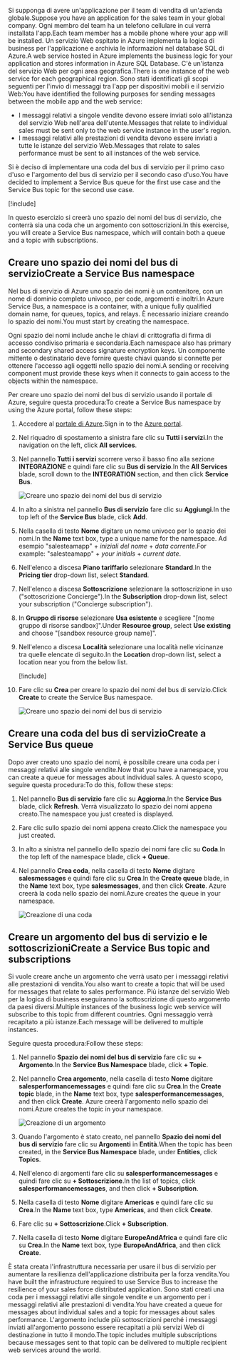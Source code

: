 <span data-ttu-id="7fec0-101">Si supponga di avere un'applicazione per il team di vendita di un'azienda globale.</span><span class="sxs-lookup"><span data-stu-id="7fec0-101">Suppose you have an application for the sales team in your global company.</span></span> <span data-ttu-id="7fec0-102">Ogni membro del team ha un telefono cellulare in cui verrà installata l'app.</span><span class="sxs-lookup"><span data-stu-id="7fec0-102">Each team member has a mobile phone where your app will be installed.</span></span> <span data-ttu-id="7fec0-103">Un servizio Web ospitato in Azure implementa la logica di business per l'applicazione e archivia le informazioni nel database SQL di Azure.</span><span class="sxs-lookup"><span data-stu-id="7fec0-103">A web service hosted in Azure implements the business logic for your application and stores information in Azure SQL Database.</span></span> <span data-ttu-id="7fec0-104">C'è un'istanza del servizio Web per ogni area geografica.</span><span class="sxs-lookup"><span data-stu-id="7fec0-104">There is one instance of the web service for each geographical region.</span></span> <span data-ttu-id="7fec0-105">Sono stati identificati gli scopi seguenti per l'invio di messaggi tra l'app per dispositivi mobili e il servizio Web:</span><span class="sxs-lookup"><span data-stu-id="7fec0-105">You have identified the following purposes for sending messages between the mobile app and the web service:</span></span>

- <span data-ttu-id="7fec0-106">I messaggi relativi a singole vendite devono essere inviati solo all'istanza del servizio Web nell'area dell'utente.</span><span class="sxs-lookup"><span data-stu-id="7fec0-106">Messages that relate to individual sales must be sent only to the web service instance in the user's region.</span></span>
- <span data-ttu-id="7fec0-107">I messaggi relativi alle prestazioni di vendita devono essere inviati a tutte le istanze del servizio Web.</span><span class="sxs-lookup"><span data-stu-id="7fec0-107">Messages that relate to sales performance must be sent to all instances of the web service.</span></span>

<span data-ttu-id="7fec0-108">Si è deciso di implementare una coda del bus di servizio per il primo caso d'uso e l'argomento del bus di servizio per il secondo caso d'uso.</span><span class="sxs-lookup"><span data-stu-id="7fec0-108">You have decided to implement a Service Bus queue for the first use case and the Service Bus topic for the second use case.</span></span>

[!include[](../../../includes/azure-sandbox-activate.md)]

<span data-ttu-id="7fec0-109">In questo esercizio si creerà uno spazio dei nomi del bus di servizio, che conterrà sia una coda che un argomento con sottoscrizioni.</span><span class="sxs-lookup"><span data-stu-id="7fec0-109">In this exercise, you will create a Service Bus namespace, which will contain both a queue and a topic with subscriptions.</span></span>

## <a name="create-a-service-bus-namespace"></a><span data-ttu-id="7fec0-110">Creare uno spazio dei nomi del bus di servizio</span><span class="sxs-lookup"><span data-stu-id="7fec0-110">Create a Service Bus namespace</span></span>

<span data-ttu-id="7fec0-111">Nel bus di servizio di Azure uno spazio dei nomi è un contenitore, con un nome di dominio completo univoco, per code, argomenti e inoltri.</span><span class="sxs-lookup"><span data-stu-id="7fec0-111">In Azure Service Bus, a namespace is a container, with a unique fully qualified domain name, for queues, topics, and relays.</span></span> <span data-ttu-id="7fec0-112">È necessario iniziare creando lo spazio dei nomi.</span><span class="sxs-lookup"><span data-stu-id="7fec0-112">You must start by creating the namespace.</span></span>

<span data-ttu-id="7fec0-113">Ogni spazio dei nomi include anche le chiavi di crittografia di firma di accesso condiviso primaria e secondaria.</span><span class="sxs-lookup"><span data-stu-id="7fec0-113">Each namespace also has primary and secondary shared access signature encryption keys.</span></span> <span data-ttu-id="7fec0-114">Un componente mittente o destinatario deve fornire queste chiavi quando si connette per ottenere l'accesso agli oggetti nello spazio dei nomi.</span><span class="sxs-lookup"><span data-stu-id="7fec0-114">A sending or receiving component must provide these keys when it connects to gain access to the objects within the namespace.</span></span>

<span data-ttu-id="7fec0-115">Per creare uno spazio dei nomi del bus di servizio usando il portale di Azure, seguire questa procedura:</span><span class="sxs-lookup"><span data-stu-id="7fec0-115">To create a Service Bus namespace by using the Azure portal, follow these steps:</span></span>

1. <span data-ttu-id="7fec0-116">Accedere al [portale di Azure](https://portal.azure.com/learn.docs.microsoft.com?azure-portal=true).</span><span class="sxs-lookup"><span data-stu-id="7fec0-116">Sign in to the [Azure portal](https://portal.azure.com/learn.docs.microsoft.com?azure-portal=true).</span></span>

1. <span data-ttu-id="7fec0-117">Nel riquadro di spostamento a sinistra fare clic su **Tutti i servizi**.</span><span class="sxs-lookup"><span data-stu-id="7fec0-117">In the navigation on the left, click **All services**.</span></span>

1. <span data-ttu-id="7fec0-118">Nel pannello **Tutti i servizi** scorrere verso il basso fino alla sezione **INTEGRAZIONE** e quindi fare clic su **Bus di servizio**.</span><span class="sxs-lookup"><span data-stu-id="7fec0-118">In the **All Services** blade, scroll down to the **INTEGRATION** section, and then click **Service Bus**.</span></span>

    ![Creare uno spazio dei nomi del bus di servizio](../media/3-create-namespace-1.png)

1. <span data-ttu-id="7fec0-120">In alto a sinistra nel pannello **Bus di servizio** fare clic su **Aggiungi**.</span><span class="sxs-lookup"><span data-stu-id="7fec0-120">In the top left of the **Service Bus** blade, click **Add**.</span></span>

1. <span data-ttu-id="7fec0-121">Nella casella di testo **Nome** digitare un nome univoco per lo spazio dei nomi.</span><span class="sxs-lookup"><span data-stu-id="7fec0-121">In the **Name** text box, type a unique name for the namespace.</span></span> <span data-ttu-id="7fec0-122">Ad esempio "salesteamapp" + *iniziali del nome* + *data corrente*.</span><span class="sxs-lookup"><span data-stu-id="7fec0-122">For example: "salesteamapp" + *your initials* + *current date*.</span></span>

1. <span data-ttu-id="7fec0-123">Nell'elenco a discesa **Piano tariffario** selezionare **Standard**.</span><span class="sxs-lookup"><span data-stu-id="7fec0-123">In the **Pricing tier** drop-down list, select **Standard**.</span></span>

1. <span data-ttu-id="7fec0-124">Nell'elenco a discesa **Sottoscrizione** selezionare la sottoscrizione in uso ("sottoscrizione Concierge").</span><span class="sxs-lookup"><span data-stu-id="7fec0-124">In the **Subscription** drop-down list, select your subscription ("Concierge subscription").</span></span>

1. <span data-ttu-id="7fec0-125">In **Gruppo di risorse** selezionare **Usa esistente** e scegliere "<rgn>[nome gruppo di risorse sandbox]</rgn>".</span><span class="sxs-lookup"><span data-stu-id="7fec0-125">Under **Resource group**, select **Use existing** and choose "<rgn>[sandbox resource group name]</rgn>".</span></span>

1. <span data-ttu-id="7fec0-126">Nell'elenco a discesa **Località** selezionare una località nelle vicinanze tra quelle elencate di seguito.</span><span class="sxs-lookup"><span data-stu-id="7fec0-126">In the **Location** drop-down list, select a location near you from the below list.</span></span>

    [!include[](../../../includes/azure-sandbox-regions-first-mention-note-friendly.md)]

1. <span data-ttu-id="7fec0-127">Fare clic su **Crea** per creare lo spazio dei nomi del bus di servizio.</span><span class="sxs-lookup"><span data-stu-id="7fec0-127">Click **Create** to create the Service Bus namespace.</span></span>

    ![Creare uno spazio dei nomi del bus di servizio](../media/3-create-namespace-2.png)

## <a name="create-a-service-bus-queue"></a><span data-ttu-id="7fec0-129">Creare una coda del bus di servizio</span><span class="sxs-lookup"><span data-stu-id="7fec0-129">Create a Service Bus queue</span></span>

<span data-ttu-id="7fec0-130">Dopo aver creato uno spazio dei nomi, è possibile creare una coda per i messaggi relativi alle singole vendite.</span><span class="sxs-lookup"><span data-stu-id="7fec0-130">Now that you have a namespace, you can create a queue for messages about individual sales.</span></span> <span data-ttu-id="7fec0-131">A questo scopo, seguire questa procedura:</span><span class="sxs-lookup"><span data-stu-id="7fec0-131">To do this, follow these steps:</span></span>

1. <span data-ttu-id="7fec0-132">Nel pannello **Bus di servizio** fare clic su **Aggiorna**.</span><span class="sxs-lookup"><span data-stu-id="7fec0-132">In the **Service Bus** blade, click **Refresh**.</span></span> <span data-ttu-id="7fec0-133">Verrà visualizzato lo spazio dei nomi appena creato.</span><span class="sxs-lookup"><span data-stu-id="7fec0-133">The namespace you just created is displayed.</span></span>

1. <span data-ttu-id="7fec0-134">Fare clic sullo spazio dei nomi appena creato.</span><span class="sxs-lookup"><span data-stu-id="7fec0-134">Click the namespace you just created.</span></span>

1. <span data-ttu-id="7fec0-135">In alto a sinistra nel pannello dello spazio dei nomi fare clic su **Coda**.</span><span class="sxs-lookup"><span data-stu-id="7fec0-135">In the top left of the namespace blade, click **+ Queue**.</span></span>

1. <span data-ttu-id="7fec0-136">Nel pannello **Crea coda**, nella casella di testo **Nome** digitare **salesmessages** e quindi fare clic su **Crea**.</span><span class="sxs-lookup"><span data-stu-id="7fec0-136">In the **Create queue** blade, in the **Name** text box, type **salesmessages**, and then click **Create**.</span></span> <span data-ttu-id="7fec0-137">Azure creerà la coda nello spazio dei nomi.</span><span class="sxs-lookup"><span data-stu-id="7fec0-137">Azure creates the queue in your namespace.</span></span>

    ![Creazione di una coda](../media/3-create-queue.png)

## <a name="create-a-service-bus-topic-and-subscriptions"></a><span data-ttu-id="7fec0-139">Creare un argomento del bus di servizio e le sottoscrizioni</span><span class="sxs-lookup"><span data-stu-id="7fec0-139">Create a Service Bus topic and subscriptions</span></span>

<span data-ttu-id="7fec0-140">Si vuole creare anche un argomento che verrà usato per i messaggi relativi alle prestazioni di vendita.</span><span class="sxs-lookup"><span data-stu-id="7fec0-140">You also want to create a topic that will be used for messages that relate to sales performance.</span></span> <span data-ttu-id="7fec0-141">Più istanze del servizio Web per la logica di business eseguiranno la sottoscrizione di questo argomento da paesi diversi.</span><span class="sxs-lookup"><span data-stu-id="7fec0-141">Multiple instances of the business logic web service will subscribe to this topic from different countries.</span></span> <span data-ttu-id="7fec0-142">Ogni messaggio verrà recapitato a più istanze.</span><span class="sxs-lookup"><span data-stu-id="7fec0-142">Each message will be delivered to multiple instances.</span></span>

<span data-ttu-id="7fec0-143">Seguire questa procedura:</span><span class="sxs-lookup"><span data-stu-id="7fec0-143">Follow these steps:</span></span>

1. <span data-ttu-id="7fec0-144">Nel pannello **Spazio dei nomi del bus di servizio** fare clic su **+ Argomento**.</span><span class="sxs-lookup"><span data-stu-id="7fec0-144">In the **Service Bus Namespace** blade, click **+ Topic**.</span></span>

1. <span data-ttu-id="7fec0-145">Nel pannello **Crea argomento**, nella casella di testo **Nome** digitare **salesperformancemessages** e quindi fare clic su **Crea**.</span><span class="sxs-lookup"><span data-stu-id="7fec0-145">In the **Create topic** blade, in the **Name** text box, type **salesperformancemessages**, and then click **Create**.</span></span> <span data-ttu-id="7fec0-146">Azure creerà l'argomento nello spazio dei nomi.</span><span class="sxs-lookup"><span data-stu-id="7fec0-146">Azure creates the topic in your namespace.</span></span>

    ![Creazione di un argomento](../media/3-create-topic.png)

1. <span data-ttu-id="7fec0-148">Quando l'argomento è stato creato, nel pannello **Spazio dei nomi del bus di servizio** fare clic su **Argomenti** in **Entità**.</span><span class="sxs-lookup"><span data-stu-id="7fec0-148">When the topic has been created, in the **Service Bus Namespace** blade, under **Entities**, click **Topics**.</span></span>

1. <span data-ttu-id="7fec0-149">Nell'elenco di argomenti fare clic su **salesperformancemessages** e quindi fare clic su **+ Sottoscrizione**.</span><span class="sxs-lookup"><span data-stu-id="7fec0-149">In the list of topics, click **salesperformancemessages**, and then click **+ Subscription**.</span></span>

1. <span data-ttu-id="7fec0-150">Nella casella di testo **Nome** digitare **Americas** e quindi fare clic su **Crea**.</span><span class="sxs-lookup"><span data-stu-id="7fec0-150">In the **Name** text box, type **Americas**, and then click **Create**.</span></span>

1. <span data-ttu-id="7fec0-151">Fare clic su **+ Sottoscrizione**.</span><span class="sxs-lookup"><span data-stu-id="7fec0-151">Click **+ Subscription**.</span></span>

1. <span data-ttu-id="7fec0-152">Nella casella di testo **Nome** digitare **EuropeAndAfrica** e quindi fare clic su **Crea**.</span><span class="sxs-lookup"><span data-stu-id="7fec0-152">In the **Name** text box, type **EuropeAndAfrica**, and then click **Create**.</span></span>

<span data-ttu-id="7fec0-153">È stata creata l'infrastruttura necessaria per usare il bus di servizio per aumentare la resilienza dell'applicazione distribuita per la forza vendita.</span><span class="sxs-lookup"><span data-stu-id="7fec0-153">You have built the infrastructure required to use Service Bus to increase the resilience of your sales force distributed application.</span></span> <span data-ttu-id="7fec0-154">Sono stati creati una coda per i messaggi relativi alle singole vendite e un argomento per i messaggi relativi alle prestazioni di vendita.</span><span class="sxs-lookup"><span data-stu-id="7fec0-154">You have created a queue for messages about individual sales and a topic for messages about sales performance.</span></span> <span data-ttu-id="7fec0-155">L'argomento include più sottoscrizioni perché i messaggi inviati all'argomento possono essere recapitati a più servizi Web di destinazione in tutto il mondo.</span><span class="sxs-lookup"><span data-stu-id="7fec0-155">The topic includes multiple subscriptions because messages sent to that topic can be delivered to multiple recipient web services around the world.</span></span>
